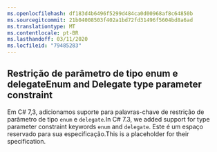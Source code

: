 ```yaml
---
ms.openlocfilehash: df183d4b6496f5299d484ca0d00968af8c64850b
ms.sourcegitcommit: 21b04008503f402a1bd72fd31496f5604bd8a6ad
ms.translationtype: MT
ms.contentlocale: pt-BR
ms.lasthandoff: 03/11/2020
ms.locfileid: "79485283"
---
```

## <a name="enum-and-delegate-type-parameter-constraint"></a><span data-ttu-id="5cbaa-101">Restrição de parâmetro de tipo enum e delegate</span><span class="sxs-lookup"><span data-stu-id="5cbaa-101">Enum and Delegate type parameter constraint</span></span>

<span data-ttu-id="5cbaa-102">Em C# 7,3, adicionamos suporte para palavras-chave de restrição de parâmetro de tipo `enum` e `delegate`.</span><span class="sxs-lookup"><span data-stu-id="5cbaa-102">In C# 7.3, we added support for type parameter constraint keywords `enum` and `delegate`.</span></span>  <span data-ttu-id="5cbaa-103">Este é um espaço reservado para sua especificação.</span><span class="sxs-lookup"><span data-stu-id="5cbaa-103">This is a placeholder for their specification.</span></span>
